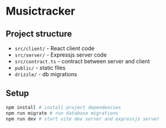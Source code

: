 # Musictracker

## Project structure
- `src/client/` - React client code
- `src/server/` - Expressjs server code
- `src/contract.ts` - contract between server and client
- `public/` - static files 
- `drizzle/` - db migrations

## Setup
```bash
npm install # install project dependencies
npm run migrate # run database migrations
npm run dev # start vite dev server and expressjs server
```
